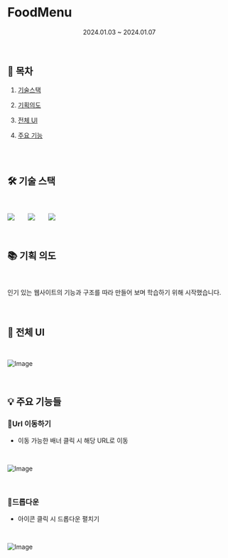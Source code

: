 # FoodMenu

<div align=center>2024.01.03 ~ 2024.01.07</div>

<br>

<br>

## 🔗 목차

1. [기술스택](#-기술-스택)
3. [기획의도](#-기획-의도)
4. [전체 UI](#-전체-ui)
5. [주요 기능](#-주요-기능들)


   <br>
   <br>

## 🛠 기술 스택

<br>
<br>

<div style="display: flex; gap: 30px; align-items: center;">
  <img src="https://img.shields.io/badge/html5-E34F26?&style=for-the-badge&logo=html5&logoColor=white" />
  <img src="https://img.shields.io/badge/css3-1572B6?&style=for-the-badge&logo=html5&logoColor=white" />
  <img src="https://img.shields.io/badge/javascript-F7DF1E?&style=for-the-badge&logo=html5&logoColor=white" />
</div>

<br>
<br>

## 📚 기획 의도

<br>
<br>

<div> 인기 있는 웹사이트의 기능과 구조를 따라 만들어 보며 학습하기 위해 시작했습니다. </div>


<br>
<br>

## 📐 전체 UI

<br>

![Image](https://github.com/user-attachments/assets/047eec8e-a4c0-4299-b48d-b134e8a916b8)

<br>

## 💡 주요 기능들

### 💙Url 이동하기

- 이동 가능한 배너 클릭 시 해당 URL로 이동

<br>

![Image](https://github.com/user-attachments/assets/351a6f92-ef8d-4a7d-bcab-dd2a29b85fbb)

<br>

 ### 💙드롭다운

- 아이콘 클릭 시 드롭다운 펼치기

<br>

![Image](https://github.com/user-attachments/assets/f570fbcf-7e4e-4b0a-aaa2-7b1edbafe656)

<br>
